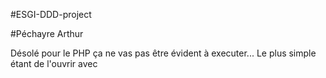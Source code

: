 #ESGI-DDD-project

#Péchayre Arthur

Désolé pour le PHP ça ne vas pas être évident à executer... Le plus simple étant de l'ouvrir avec   
